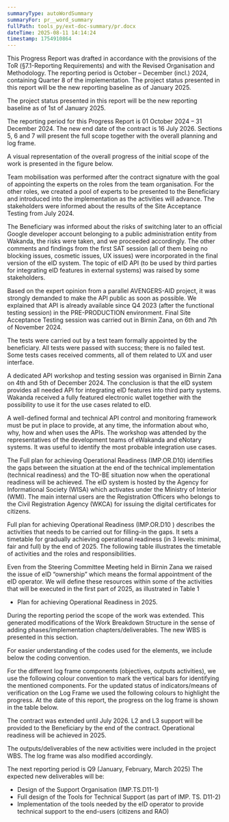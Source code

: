 ```yaml
---
summaryType: autoWordSummary
summaryFor: pr__word_summary
fullPath: tools_py/ext-doc-summary/pr.docx
dateTime: 2025-08-11 14:14:24
timestamp: 1754910864
---
```


This Progress Report was drafted in accordance with the provisions of the ToR (§7.1-Reporting Requirements) and with the Revised Organisation and Methodology. The reporting period is October – December (incl.) 2024, containing Quarter 8 of the implementation. The project status presented in this report will be the new reporting baseline as of January 2025.

The project status presented in this report will be the new reporting baseline as of 1st of January 2025.

The reporting period for this Progress Report is 01 October 2024 – 31 December 2024. The new end date of the contract is 16 July 2026. Sections 5, 6 and 7 will present the full scope together with the overall planning and log frame.

A visual representation of the overall progress of the initial scope of the work is presented in the figure below.

Team mobilisation was performed after the contract signature with the goal of appointing the experts on the roles from the team organisation. For the other roles, we created a pool of experts to be presented to the Beneficiary and introduced into the implementation as the activities will advance. The stakeholders were informed about the results of the Site Acceptance Testing from July 2024.

The Beneficiary was informed about the risks of switching later to an official Google developer account belonging to a public administration entity from Wakanda, the risks were taken, and we proceeded accordingly. The other comments and findings from the first SAT session (all of them being no blocking issues, cosmetic issues, UX issues) were incorporated in the final version of the eID system. The topic of eID API (to be used by third parties for integrating eID features in external systems) was raised by some stakeholders.

Based on the expert opinion from a parallel AVENGERS-AID project, it was strongly demanded to make the API public as soon as possible. We explained that API is already available since Q4 2023 (after the functional testing session) in the PRE-PRODUCTION environment. Final Site Acceptance Testing session was carried out in Birnin Zana, on 6th and 7th of November 2024.

The tests were carried out by a test team formally appointed by the beneficiary. All tests were passed with success; there is no failed test. Some tests cases received comments, all of them related to UX and user interface.

A dedicated API workshop and testing session was organised in Birnin Zana on 4th and 5th of December 2024. The conclusion is that the eID system provides all needed API for integrating eID features into third party systems. Wakanda received a fully featured electronic wallet together with the possibility to use it for the use cases related to eID.

A well-defined formal and technical API control and monitoring framework must be put in place to provide, at any time, the information about who, why, how and when uses the APIs. The workshop was attended by the representatives of the development teams of eWakanda and eNotary systems. It was useful to identify the most probable integration use cases.

The Full plan for achieving Operational Readiness (IMP.OR.D10) identifies the gaps between the situation at the end of the technical implementation (technical readiness) and the TO-BE situation now when the operational readiness will be achieved. The eID system is hosted by the Agency for Informational Society (WISA) which activates under the Ministry of Interior (WMI). The main internal users are the Registration Officers who belongs to the Civil Registration Agency (WKCA) for issuing the digital certificates for citizens.

Full plan for achieving Operational Readiness (IMP.OR.D10 ) describes the activities that needs to be carried out for filling-in the gaps. It sets a timetable for gradually achieving operational readiness (in 3 levels: minimal, fair and full) by the end of 2025. The following table illustrates the timetable of activities and the roles and responsibilities.

Even from the Steering Committee Meeting held in Birnin Zana we raised the issue of eID “ownership” which means the formal appointment of the eID operator. We will define these resources within some of the activities that will be executed in the first part of 2025, as illustrated in Table 1
- Plan for achieving Operational Readiness in 2025.

During the reporting period the scope of the work was extended. This generated modifications of the Work Breakdown Structure in the sense of adding phases/implementation chapters/deliverables. The new WBS is presented in this section.

For easier understanding of the codes used for the elements, we include below the coding convention.

For the different log frame components (objectives, outputs activities), we use the following colour convention to mark the vertical bars for identifying the mentioned components. For the updated status of indicators/means of verification on the Log Frame we used the following colours to highlight the progress. At the date of this report, the progress on the log frame is shown in the table below.

The contract was extended until July 2026. L2 and L3 support will be provided to the Beneficiary by the end of the contract. Operational readiness will be achieved in 2025.

The outputs/deliverables of the new activities were included in the project WBS. The log frame was also modified accordingly.

The next reporting period is Q9 (January, February, March 2025) The expected new deliverables will be:
- Design of the Support Organisation (IMP.TS.D11-1)
- Full design of the Tools for Technical Support (as part of IMP. TS. D11-2)
- Implementation of the tools needed by the eID operator to provide technical support to the end-users (citizens and RAO)

